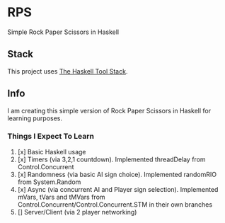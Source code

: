 # RPS
Simple Rock Paper Scissors in Haskell

## Stack
This project uses [The Haskell Tool Stack](https://docs.haskellstack.org/en/stable/README/).

## Info
I am creating this simple version of Rock Paper Scissors in Haskell for learning purposes.

### Things I Expect To Learn
1) [x] Basic Haskell usage
2) [x] Timers (via 3,2,1 countdown). Implemented threadDelay from Control.Concurrent
3) [x] Randomness (via basic AI sign choice). Implemented randomRIO from System.Random
4) [x] Async (via concurrent AI and Player sign selection). Implemented mVars, tVars and tMVars from Control.Concurrent/Control.Concurrent.STM in their own branches
5) [] Server/Client (via 2 player networking)